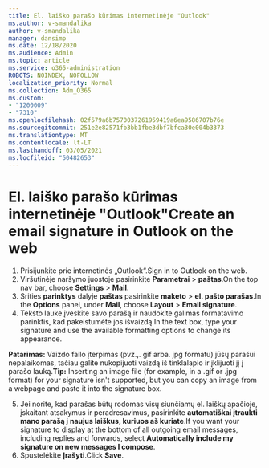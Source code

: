 ```yaml
---
title: El. laiško parašo kūrimas internetinėje "Outlook"
ms.author: v-smandalika
author: v-smandalika
manager: dansimp
ms.date: 12/18/2020
ms.audience: Admin
ms.topic: article
ms.service: o365-administration
ROBOTS: NOINDEX, NOFOLLOW
localization_priority: Normal
ms.collection: Adm_O365
ms.custom:
- "1200009"
- "7310"
ms.openlocfilehash: 02f579a6b7570037261959419a6ea9586707b76e
ms.sourcegitcommit: 251e2e82571fb3bb1fbe3dbf7bfca30e004b3373
ms.translationtype: MT
ms.contentlocale: lt-LT
ms.lasthandoff: 03/05/2021
ms.locfileid: "50482653"
---
```

# <a name="create-an-email-signature-in-outlook-on-the-web"></a><span data-ttu-id="92861-102">El. laiško parašo kūrimas internetinėje "Outlook"</span><span class="sxs-lookup"><span data-stu-id="92861-102">Create an email signature in Outlook on the web</span></span>

1. <span data-ttu-id="92861-103">Prisijunkite prie internetinės „Outlook“.</span><span class="sxs-lookup"><span data-stu-id="92861-103">Sign in to Outlook on the web.</span></span>
2. <span data-ttu-id="92861-104">Viršutinėje naršymo juostoje pasirinkite **Parametrai**  >  **paštas**.</span><span class="sxs-lookup"><span data-stu-id="92861-104">On the top nav bar, choose **Settings** > **Mail**.</span></span>
3. <span data-ttu-id="92861-105">Srities **parinktys** dalyje **paštas** pasirinkite **maketo**  >  **el. pašto parašas**.</span><span class="sxs-lookup"><span data-stu-id="92861-105">In the **Options** panel, under **Mail**, choose **Layout** > **Email signature**.</span></span>
4. <span data-ttu-id="92861-106">Teksto lauke įveskite savo parašą ir naudokite galimas formatavimo parinktis, kad pakeistumėte jos išvaizdą.</span><span class="sxs-lookup"><span data-stu-id="92861-106">In the text box, type your signature and use the available formatting options to change its appearance.</span></span>

<span data-ttu-id="92861-107">**Patarimas:** Vaizdo failo įterpimas (pvz.,. gif arba. jpg formatu) jūsų parašui nepalaikomas, tačiau galite nukopijuoti vaizdą iš tinklalapio ir įklijuoti jį į parašo lauką.</span><span class="sxs-lookup"><span data-stu-id="92861-107">**Tip:** Inserting an image file (for example, in a .gif or .jpg format) for your signature isn't supported, but you can copy an image from a webpage and paste it into the signature box.</span></span>

5. <span data-ttu-id="92861-108">Jei norite, kad parašas būtų rodomas visų siunčiamų el. laiškų apačioje, įskaitant atsakymus ir peradresavimus, pasirinkite **automatiškai įtraukti mano parašą į naujus laiškus, kuriuos aš kuriate**.</span><span class="sxs-lookup"><span data-stu-id="92861-108">If you want your signature to display at the bottom of all outgoing email messages, including replies and forwards, select **Automatically include my signature on new messages I compose**.</span></span>
6. <span data-ttu-id="92861-109">Spustelėkite **Įrašyti**.</span><span class="sxs-lookup"><span data-stu-id="92861-109">Click **Save**.</span></span>
